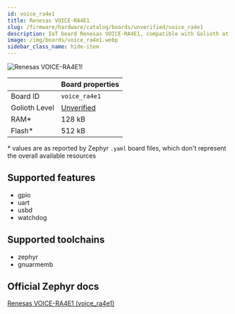 ```yaml
---
id: voice_ra4e1
title: Renesas VOICE-RA4E1
slug: /firmware/hardware/catalog/boards/unverified/voice_ra4e1
description: IoT board Renesas VOICE-RA4E1, compatible with Golioth at unverified level.
image: /img/boards/voice_ra4e1.webp
sidebar_class_name: hide-item
---
```


[//]: # (This is an auto-generated file, do not edit! Changes to it will be lost upon re-generation)

![Renesas VOICE-RA4E1!](/img/boards/voice_ra4e1.webp "Renesas VOICE-RA4E1")

|                | Board properties     |
| -------------  | -------------------- |
| Board ID       | `voice_ra4e1` |
| Golioth Level  | [Unverified](/firmware/hardware#unverified-boards) |
| RAM*           | 128 kB |
| Flash*         | 512 kB |

\* values are as reported by Zephyr `.yaml` board files, which don't represent the overall available resources



## Supported features

* gpio
* uart
* usbd
* watchdog

## Supported toolchains

* zephyr
* gnuarmemb

## Official Zephyr docs

[Renesas VOICE-RA4E1 (voice_ra4e1)](https://docs.zephyrproject.org/latest/boards/renesas/voice_ra4e1/doc/index.html)
